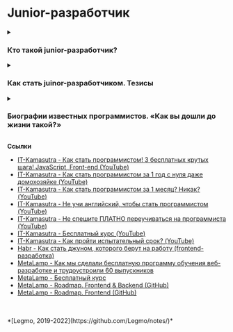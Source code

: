 <h1>Junior-разработчик</h1>

[//]: # (Кто такой junior)
<details><summary><h3>Кто такой junior-разработчик?</h3></summary><p>

**Один из вариантов описания**

- Умеет решать локальные задачи, которые хорошо декомпозированы и укладываются в принятые в проекте соглашения и
  архитектурные принципы.
- Хорошо знает основной инструментарий — html, css, javascript.
- Уверенно владеет React.JS на уровне, который позволяет решать абсолютное большинство стандартных задач, связанных с
  интерфейсами.
- Умеет ясно излагать свои мысли в письменной и устной форме, понимает важность проактивности для командной работы.

<br></p>
</details>

[//]: # (Как стать juinor. Тезисы)
<details><summary><h3>Как стать juinor-разработчиком. Тезисы</h3></summary><p>

- выписать свои требования к работе. Регулярно переосмыслять. Зарплата, график работы и т.д.
- не платить за базовые навыки — все эти вещи можно найти бесплатно. Нужна только мотивация + человек с которым иногда
  можно посоветоваться
- стать хорошим специалистом в чем-то одном. Не распыляться, изучать только необходимую базу, но очень хорошо. Плюс
  базовые навыки работы с GIT и IDE
- вести базу знаний по рабочим вопросам. Хорошо бы в виде публичного блога - помогать другим + устанавливать связи
- учиться использовать профессиональную лексику
- изучать актуальные road-map развития в своей области. Смотреть-анализировать программы обучения крутых курсов
- читать что ищут работодатели, выписывать общее для всех вакансий + новые/непонятные слова (см. hh.ru)
- работать над pet-project - демонстрация своего кода. Завести на GitHub свой проект, регулярно развивать. Хорошо
  оформить
- регулярно искать и делать тестовые задания для junior. Потом смотреть варианты реализации на GitHub - кто как решил
  этот вопрос
- с самого начала использовать хорошую IDE - JetBrains или VisualStudio
- знание GIT + GitHub, git workflow
- знание английского - на уровне чтения документации
- знание Agile - представлять что это такое
- хорошо оформить резюме
- увеличивать "социальные связи" — много общаться, отвечать на вопросы, задавать вопросы вести блог и т.д.
- развивать навыки общения и вообще «soft skills» - умение обсуждать задачи, работать в команде
- чаще смотреть чужой код. Хотя бы просто смотреть и пытаться понять - что тут происходит? GitHub в помощь
- почитать про прокрастинацию и самоорганизацию
    - Тим Урбан - https://habr.com/ru/post/298192/
    - Тим Урбан - https://habr.com/ru/post/303140/
    - Дорофеев М - Джедайские техники

<br></p>
</details>

[//]: # (Биографии известных программистов)
<details><summary><h3>Биографии известных программистов. «Как вы дошли до жизни такой?»</h3></summary><p>

- [Habr — Джефф Дин из компании Google — это Чак Норрис нашего времени](https://habr.com/ru/post/192604/)
- [Habr — Величайшие программисты 21 века. Джон-Движок Кармак](https://habr.com/ru/company/ruvds/blog/701556/)
- [Habr — Линус Торвальдс. Могучий финн](https://habr.com/ru/post/58059/)
- [Habr — Жизнь выдающихся программистов. Джей Фриман (saurik)](https://habr.com/ru/company/ruvds/blog/688716/)
- [Habr — Джастин Танни](https://habr.com/ru/company/ruvds/blog/682150/)
- [Habr — От взлома Firefox до подготовки к Апокалипсису. Как польский хакер Михал Залевски попал в «Матрицу»](https://habr.com/ru/company/ruvds/blog/695386/)
- [Habr — Величайшие программисты XXI века. Марк Руссинович и его 65 системных утилит](https://habr.com/ru/company/ruvds/blog/710268/)
- [Habr — Фабрис Беллар: портрет сверхпродуктивного программиста](https://habr.com/ru/post/119455/)
- [Habr — Мейнтейнер на всю жизнь. Даниэль Стенберг, автор curl](https://habr.com/ru/companies/ruvds/articles/733002/)
- [Habr — Кто есть кто в open source — ч. 1: биографии гиков](https://habr.com/ru/company/cloud_mts/blog/448754/)
- [Habr — Кто есть кто в open source — ч. 2: биографии гиков](https://habr.com/ru/company/cloud_mts/blog/449748/)

<br></p>
</details>


**Ссылки**
- [IT-Kamasutra - Как стать программистом! 3 бесплатных крутых шага! JavaScript, Front-end (YouTube)](https://youtu.be/hFOZYaVHD6A)
- [IT-Kamasutra - Как стать программистом за 1 год с нуля даже домохозяйке (YouTube)](https://youtu.be/S7xq9x8i47k)
- [IT-Kamasutra - Как стать программистом за 1 месяц? Никак? (YouTube)](https://www.youtube.com/watch?v=__B3kJ8YhSw)
- [IT-Kamasutra - Не учи английский, чтобы стать программистом (YouTube)](https://youtu.be/VMv4LXzlj9I)
- [IT-Kamasutra - Не спешите ПЛАТНО переучиваться на программиста (YouTube)](https://youtu.be/IY1m5fOlC-E)
- [IT-Kamasutra - Бесплатный курс (YouTube)](https://www.youtube.com/playlist?list=PLcvhF2Wqh7DNVy1OCUpG3i5lyxyBWhGZ8)
- [IT-Kamasutra - Как пройти испытательный срок? (YouTube)](https://youtu.be/U62-XQRpFT4)
- [Habr - Как стать джуном, которого берут на работу (frontend-разработка)](https://habr.com/ru/post/716368/)
- [MetaLamp - Как мы сделали бесплатную программу обучения веб-разработке и трудоустроили 60 выпускников ](https://vc.ru/hr/304764-kak-my-sdelali-besplatnuyu-programmu-obucheniya-veb-razrabotke-i-trudoustroili-60-vypusknikov)
- [MetaLamp - Бесплатный курс](https://www.metalamp.io/education)
- [MetaLamp - Roadmap. Frontend & Backend (GitHub)](https://github.com/fullstack-development/developers-roadmap)
- [MetaLamp - Roadmap. Frontend (GitHub)](https://github.com/fullstack-development/developers-roadmap/tree/master/frontend)

<br>
<br>
*[Legmo, 2019-2022](https://github.com/Legmo/notes/)*